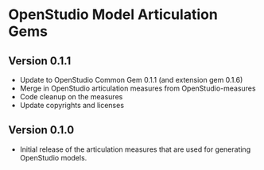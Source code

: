 # OpenStudio Model Articulation Gems

## Version 0.1.1

* Update to OpenStudio Common Gem 0.1.1 (and extension gem 0.1.6)
* Merge in OpenStudio articulation measures from OpenStudio-measures
* Code cleanup on the measures
* Update copyrights and licenses 

## Version 0.1.0 

* Initial release of the articulation measures that are used for generating OpenStudio models.
